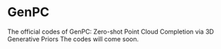 # GenPC
The official codes of GenPC: Zero-shot Point Cloud Completion via 3D Generative Priors
The codes will come soon.
